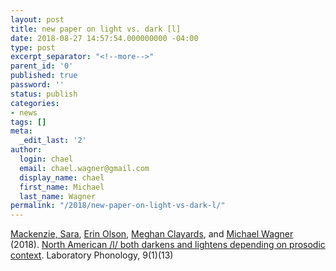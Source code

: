 ```yaml
---
layout: post
title: new paper on light vs. dark [l]
date: 2018-08-27 14:57:54.000000000 -04:00
type: post
excerpt_separator: "<!--more-->"
parent_id: '0'
published: true
password: ''
status: publish
categories:
- news
tags: []
meta:
  _edit_last: '2'
author:
  login: chael
  email: chael.wagner@gmail.com
  display_name: chael
  first_name: Michael
  last_name: Wagner
permalink: "/2018/new-paper-on-light-vs-dark-l/"
---
```

[Mackenzie, Sara](http://www.ucs.mun.ca/~sjmackenzie/), [Erin Olson](http://linguistics.mit.edu/user/ekolson/), [Meghan Clayards](http://speechlearning.lab.mcgill.ca/), and [Michael Wagner](http://prosodylab.org/lab/) (2018).&nbsp;[North American /l/ both darkens and lightens depending on prosodic context](http://doi.org/10.5334/labphon.104). Laboratory Phonology, 9(1)(13)

